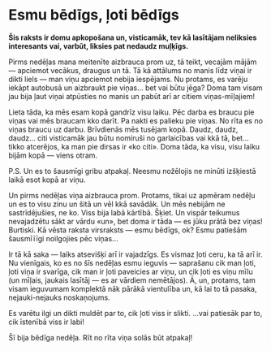 # Esmu bēdīgs, ļoti bēdīgs

**Šis raksts ir domu apkopošana un, visticamāk, tev kā lasītājam neliksies interesants vai, varbūt, liksies pat nedaudz muļķīgs.**

Pirms nedēļas mana meitenīte aizbrauca prom uz, tā teikt, vecajām mājām — apciemot vecākus, draugus un tā. Tā kā attālums no manis līdz viņai ir dikti liels — man viņu apciemot nebija iespējams. Nu protams, es varēju iekāpt autobusā un aizbraukt pie viņas... bet vai būtu jēga? Doma tam visam jau bija ļaut viņai atpūsties no manis un pabūt arī ar citiem viņas-mīļajiem!

Lieta tāda, ka mēs esam kopā gandrīz visu laiku. Pēc darba es braucu pie viņas vai mēs braucam kko darīt. Pa nakti es palieku pie viņas. No rīta es no viņas braucu uz darbu. Brīvdienās mēs tusējam kopā. Daudz, daudz, daudz... citi visticamāk jau būtu nomiruši no garlaicības vai kkā tā, bet... tikko atcerējos, ka man pie dirsas ir «ko citi». Doma tāda, ka visu, visu laiku bijām kopā — viens otram.

P.S. Un es to šausmīgi gribu atpakaļ. Neesmu nožēlojis ne minūti izšķiestā laikā esot kopā ar viņu.

Un pirms nedēļas viņa aizbrauca prom. Protams, tikai uz apmēram nedēļu un es to visu zinu un šitā un vēl kkā savādāk. Un mēs nebijām ne sastrīdējušies, ne ko. Viss bija labā kārtībā. Šķiet. Un vispār teikumus nevajadzētu sākt ar vārdu «un», bet doma ir tāda — es jūku prātā bez viņas! Burtiski. Kā vēsta raksta virsraksts — esmu bēdīgs, ok? Esmu patiešām šausmīīīgi noilgojies pēc viņas...

Ir tā kā saka — laiks atsevišķi arī ir vajadzīgs. Es vismaz ļoti ceru, ka tā arī ir. Nu vienīgais, ko es no šīs nedēļas esmu ieguvis — saprašanu cik man ļoti, ļoti viņa ir svarīga, cik man ir ļoti paveicies ar viņu, un cik ļoti es viņu mīlu (un mīļais, jaukais lasītāj — es ar vārdiem nemētājos). Ā, un, protams, tam visam ieguvumam komplektā nāk pārākā vientulība un, kā lai to tā pasaka, nejauki-nejauks noskaņojums.

Es varētu ilgi un dikti muldēt par to, cik ļoti viss ir slikti. ...vai patiesāk par to, cik īstenībā viss ir labi!

Šī bija bēdīga nedēļa. Rīt no rīta viņa solās būt atpakaļ!
